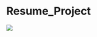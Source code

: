 # Resume_Project


<a href="https://visitcount.itsvg.in">
  <img src="https://visitcount.itsvg.in/api?id=sopan&label=Profile%20Views&color=2&icon=0&pretty=false" />
</a>

